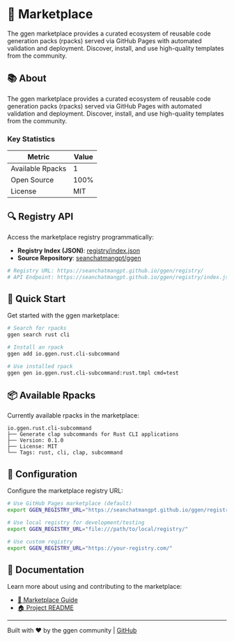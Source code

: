 # 🏪 Marketplace

The ggen marketplace provides a curated ecosystem of reusable code generation packs (rpacks) served via GitHub Pages with automated validation and deployment. Discover, install, and use high-quality templates from the community.

## 📚 About

The ggen marketplace provides a curated ecosystem of reusable code generation packs (rpacks) served via GitHub Pages with automated validation and deployment. Discover, install, and use high-quality templates from the community.

### Key Statistics

| Metric | Value |
|--------|-------|
| Available Rpacks | 1 |
| Open Source | 100% |
| License | MIT |

## 🔍 Registry API

Access the marketplace registry programmatically:

- **Registry Index (JSON)**: [registry/index.json](registry/index.json)
- **Source Repository**: [seanchatmangpt/ggen](https://github.com/seanchatmangpt/ggen)

```bash
# Registry URL: https://seanchatmangpt.github.io/ggen/registry/
# API Endpoint: https://seanchatmangpt.github.io/ggen/registry/index.json
```

## 🚀 Quick Start

Get started with the ggen marketplace:

```bash
# Search for rpacks
ggen search rust cli

# Install an rpack
ggen add io.ggen.rust.cli-subcommand

# Use installed rpack
ggen gen io.ggen.rust.cli-subcommand:rust.tmpl cmd=test
```

## 📦 Available Rpacks

Currently available rpacks in the marketplace:

```
io.ggen.rust.cli-subcommand
├── Generate clap subcommands for Rust CLI applications
├── Version: 0.1.0
├── License: MIT
└── Tags: rust, cli, clap, subcommand
```

## 🔧 Configuration

Configure the marketplace registry URL:

```bash
# Use GitHub Pages marketplace (default)
export GGEN_REGISTRY_URL="https://seanchatmangpt.github.io/ggen/registry/"

# Use local registry for development/testing
export GGEN_REGISTRY_URL="file:///path/to/local/registry/"

# Use custom registry
export GGEN_REGISTRY_URL="https://your-registry.com/"
```

## 📖 Documentation

Learn more about using and contributing to the marketplace:

- [📖 Marketplace Guide](guides/marketplace.md)
- [🏠 Project README](README.md)

---

Built with ❤️ by the ggen community | [GitHub](https://github.com/seanchatmangpt/ggen)
